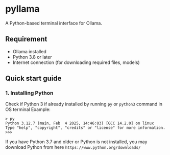# pyllama
A Python-based terminal interface for Ollama.

## Requirement
- Ollama installed
- Python 3.8 or later
- Internet connection (for downloading required files, models)
## Quick start guide
### 1. Installing Python
Check if Python 3 if already installed by running `py` or `python3` command in OS terminal
Example:
```
> py
Python 3.12.7 (main, Feb  4 2025, 14:46:03) [GCC 14.2.0] on linux
Type "help", "copyright", "credits" or "license" for more information.
>>> 
```

If you have Python 3.7 and older or Python is not installed, you may download Python from here `https://www.python.org/downloads/`
